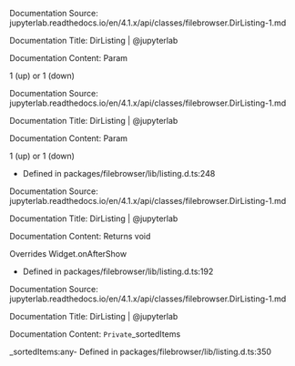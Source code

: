Documentation Source:
jupyterlab.readthedocs.io/en/4.1.x/api/classes/filebrowser.DirListing-1.md

Documentation Title:
DirListing | @jupyterlab

Documentation Content:
Param

1 (up) or 1 (down)



Documentation Source:
jupyterlab.readthedocs.io/en/4.1.x/api/classes/filebrowser.DirListing-1.md

Documentation Title:
DirListing | @jupyterlab

Documentation Content:
Param

1 (up) or 1 (down)

- Defined in packages/filebrowser/lib/listing.d.ts:248



Documentation Source:
jupyterlab.readthedocs.io/en/4.1.x/api/classes/filebrowser.DirListing-1.md

Documentation Title:
DirListing | @jupyterlab

Documentation Content:
Returns void

Overrides Widget.onAfterShow

* Defined in packages/filebrowser/lib/listing.d.ts:192



Documentation Source:
jupyterlab.readthedocs.io/en/4.1.x/api/classes/filebrowser.DirListing-1.md

Documentation Title:
DirListing | @jupyterlab

Documentation Content:
`Private`\_sortedItems

\_sortedItems:any- Defined in packages/filebrowser/lib/listing.d.ts:350




